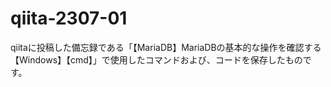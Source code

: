 # qiita-2307-01
qiitaに投稿した備忘録である「【MariaDB】MariaDBの基本的な操作を確認する【Windows】【cmd】」で使用したコマンドおよび、コードを保存したものです。
